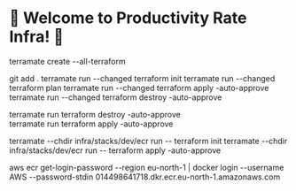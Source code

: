 # 🎉 Welcome to Productivity Rate Infra! 🎉

terramate create --all-terraform

git add .
terramate run --changed terraform init
terramate run --changed terraform plan
terramate run --changed terraform apply -auto-approve
terramate run --changed terraform destroy -auto-approve

terramate run terraform destroy -auto-approve  
terramate run terraform apply -auto-approve

terramate --chdir infra/stacks/dev/ecr run -- terraform init
terramate --chdir infra/stacks/dev/ecr run -- terraform apply -auto-approve

aws ecr get-login-password --region eu-north-1 | docker login --username AWS --password-stdin 014498641718.dkr.ecr.eu-north-1.amazonaws.com
